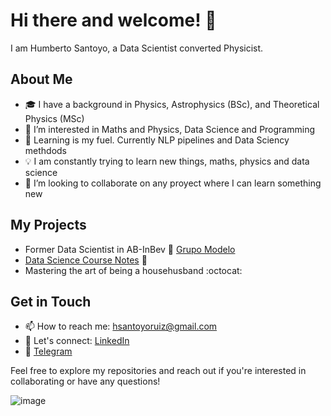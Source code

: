 # Hi there and welcome! 👋

I am Humberto Santoyo, a Data Scientist converted Physicist.

## About Me

- 🎓 I have a background in Physics, Astrophysics (BSc), and Theoretical Physics (MSc)
- 👀 I’m interested in Maths and Physics, Data Science and Programming
- 🌱 Learning is my fuel. Currently NLP pipelines and Data Sciency methdods
- 💡 I am constantly trying to learn new things, maths, physics and data science
- 💞️ I’m looking to collaborate on any proyect where I can learn something new

## My Projects

  - Former Data Scientist in AB-InBev 🍺 [Grupo Modelo](https://www.grupomodelo.com/)
  - [Data Science Course Notes](https://github.com/HumbertoSantoyo/Notes-DataScience.git) 📓
  - Mastering the art of being a househusband :octocat: 

## Get in Touch

- 📫 How to reach me: [hsantoyoruiz@gmail.com](mailto:hsantoyoruiz@gmail.com)
- 💬 Let's connect: [LinkedIn](https://www.linkedin.com/in/humberto-santoyo/)
- 📲 [Telegram](https://t.me/HumbertoSantoyo)

Feel free to explore my repositories and reach out if you're interested in collaborating or have any questions!

![image](image-url)

<!---
HumbertoSantoyo/HumbertoSantoyo is a ✨ special ✨ repository because its `README.md` (this file) appears on your GitHub profile.
You can click the Preview link to take a look at your changes.
--->
